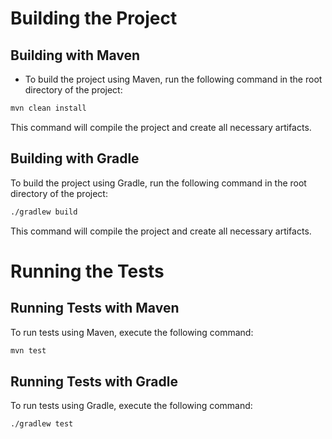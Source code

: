 # Building the Project
## Building with Maven 
- To build the project using Maven, run the following command in the root directory of the project:
```bash
mvn clean install
```
This command will compile the project and create all necessary artifacts.

## Building with Gradle
To build the project using Gradle, run the following command in the root directory of the project:
```bash
./gradlew build
```
This command will compile the project and create all necessary artifacts.

# Running the Tests 
## Running Tests with Maven 
To run tests using Maven, execute the following command:
```bash
mvn test
```
## Running Tests with Gradle 
To run tests using Gradle, execute the following command:
```bash
./gradlew test
```
